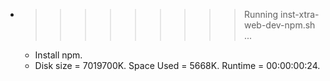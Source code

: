 * >>>>>>>>> Running inst-xtra-web-dev-npm.sh ...
  * Install npm.
  * Disk size = 7019700K. Space Used = 5668K. Runtime = 00:00:00:24.
